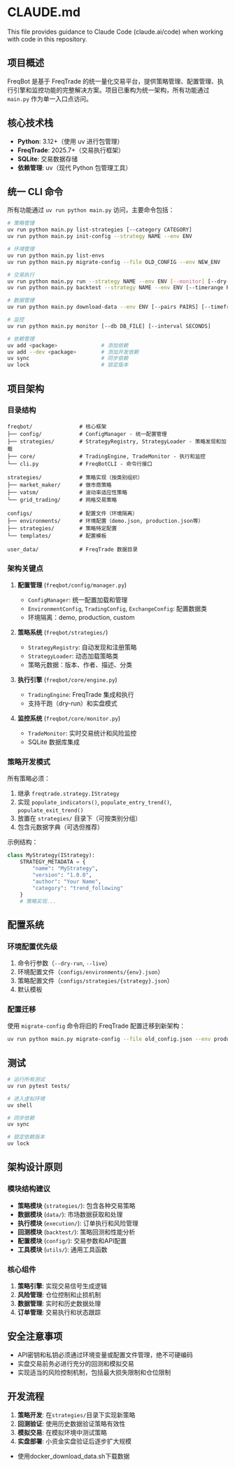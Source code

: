 # CLAUDE.md

This file provides guidance to Claude Code (claude.ai/code) when working with code in this repository.

## 项目概述

FreqBot 是基于 FreqTrade 的统一量化交易平台，提供策略管理、配置管理、执行引擎和监控功能的完整解决方案。项目已重构为统一架构，所有功能通过 `main.py` 作为单一入口点访问。

## 核心技术栈

- **Python**: 3.12+（使用 uv 进行包管理）
- **FreqTrade**: 2025.7+（交易执行框架）
- **SQLite**: 交易数据存储
- **依赖管理**: uv（现代 Python 包管理工具）

## 统一 CLI 命令

所有功能通过 `uv run python main.py` 访问，主要命令包括：

```bash
# 策略管理
uv run python main.py list-strategies [--category CATEGORY]
uv run python main.py init-config --strategy NAME --env ENV

# 环境管理
uv run python main.py list-envs
uv run python main.py migrate-config --file OLD_CONFIG --env NEW_ENV

# 交易执行
uv run python main.py run --strategy NAME --env ENV [--monitor] [--dry-run|--live]
uv run python main.py backtest --strategy NAME --env ENV [--timerange RANGE]

# 数据管理
uv run python main.py download-data --env ENV [--pairs PAIRS] [--timeframe TF] [--timerange RANGE]

# 监控
uv run python main.py monitor [--db DB_FILE] [--interval SECONDS]

# 依赖管理
uv add <package>              # 添加依赖
uv add --dev <package>        # 添加开发依赖
uv sync                       # 同步依赖
uv lock                       # 锁定版本
```

## 项目架构

### 目录结构
```
freqbot/               # 核心框架
├── config/            # ConfigManager - 统一配置管理
├── strategies/        # StrategyRegistry, StrategyLoader - 策略发现和加载
├── core/              # TradingEngine, TradeMonitor - 执行和监控
└── cli.py             # FreqBotCLI - 命令行接口

strategies/            # 策略实现（按类别组织）
├── market_maker/      # 做市商策略
├── vatsm/             # 波动率适应性策略
└── grid_trading/      # 网格交易策略

configs/               # 配置文件（环境隔离）
├── environments/      # 环境配置（demo.json, production.json等）
├── strategies/        # 策略特定配置
└── templates/         # 配置模板

user_data/             # FreqTrade 数据目录
```

### 架构关键点

1. **配置管理** (`freqbot/config/manager.py`)
   - `ConfigManager`: 统一配置加载和管理
   - `EnvironmentConfig`, `TradingConfig`, `ExchangeConfig`: 配置数据类
   - 环境隔离：demo, production, custom

2. **策略系统** (`freqbot/strategies/`)
   - `StrategyRegistry`: 自动发现和注册策略
   - `StrategyLoader`: 动态加载策略类
   - 策略元数据：版本、作者、描述、分类

3. **执行引擎** (`freqbot/core/engine.py`)
   - `TradingEngine`: FreqTrade 集成和执行
   - 支持干跑（dry-run）和实盘模式

4. **监控系统** (`freqbot/core/monitor.py`)
   - `TradeMonitor`: 实时交易统计和风险监控
   - SQLite 数据库集成

### 策略开发模式

所有策略必须：
1. 继承 `freqtrade.strategy.IStrategy`
2. 实现 `populate_indicators()`, `populate_entry_trend()`, `populate_exit_trend()`
3. 放置在 `strategies/` 目录下（可按类别分组）
4. 包含元数据字典（可选但推荐）

示例结构：
```python
class MyStrategy(IStrategy):
    STRATEGY_METADATA = {
        "name": "MyStrategy",
        "version": "1.0.0",
        "author": "Your Name",
        "category": "trend_following"
    }
    # 策略实现...
```

## 配置系统

### 环境配置优先级
1. 命令行参数（`--dry-run`, `--live`）
2. 环境配置文件（`configs/environments/{env}.json`）
3. 策略配置文件（`configs/strategies/{strategy}.json`）
4. 默认模板

### 配置迁移
使用 `migrate-config` 命令将旧的 FreqTrade 配置迁移到新架构：
```bash
uv run python main.py migrate-config --file old_config.json --env production
```

## 测试

```bash
# 运行所有测试
uv run pytest tests/

# 进入虚拟环境
uv shell

# 同步依赖
uv sync

# 锁定依赖版本
uv lock
```

## 架构设计原则

### 模块结构建议
- **策略模块** (`strategies/`): 包含各种交易策略
- **数据模块** (`data/`): 市场数据获取和处理
- **执行模块** (`execution/`): 订单执行和风险管理
- **回测模块** (`backtest/`): 策略回测和性能分析
- **配置模块** (`config/`): 交易参数和API配置
- **工具模块** (`utils/`): 通用工具函数

### 核心组件
1. **策略引擎**: 实现交易信号生成逻辑
2. **风险管理**: 仓位控制和止损机制
3. **数据管理**: 实时和历史数据处理
4. **订单管理**: 交易执行和状态跟踪

## 安全注意事项

- API密钥和私钥必须通过环境变量或配置文件管理，绝不可硬编码
- 实盘交易前务必进行充分的回测和模拟交易
- 实现适当的风险控制机制，包括最大损失限制和仓位限制

## 开发流程

1. **策略开发**: 在`strategies/`目录下实现新策略
2. **回测验证**: 使用历史数据验证策略有效性
3. **模拟交易**: 在模拟环境中测试策略
4. **实盘部署**: 小资金实盘验证后逐步扩大规模
- 使用docker_download_data.sh下载数据